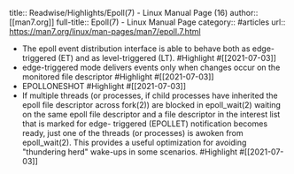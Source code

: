 title:: Readwise/Highlights/Epoll(7) - Linux Manual Page (16)
author:: [[man7.org]]
full-title:: Epoll(7) - Linux Manual Page
category:: #articles
url:: https://man7.org/linux/man-pages/man7/epoll.7.html

- The epoll event distribution interface is able to behave both as
       edge-triggered (ET) and as level-triggered (LT). #Highlight #[[2021-07-03]]
- edge-triggered mode
       delivers events only when changes occur on the monitored file
       descriptor #Highlight #[[2021-07-03]]
- EPOLLONESHOT #Highlight #[[2021-07-03]]
- If multiple threads (or processes, if child processes have
       inherited the epoll file descriptor across fork(2)) are blocked
       in epoll_wait(2) waiting on the same epoll file descriptor and a
       file descriptor in the interest list that is marked for edge-
       triggered (EPOLLET) notification becomes ready, just one of the
       threads (or processes) is awoken from epoll_wait(2).  This
       provides a useful optimization for avoiding "thundering herd"
       wake-ups in some scenarios. #Highlight #[[2021-07-03]]